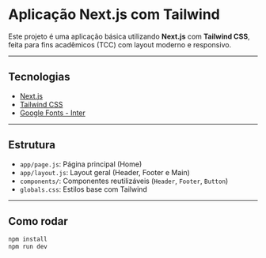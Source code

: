 # Aplicação Next.js com Tailwind

Este projeto é uma aplicação básica utilizando **Next.js** com **Tailwind CSS**, feita para fins acadêmicos (TCC) com layout moderno e responsivo.

---

## Tecnologias

- [Next.js](https://nextjs.org/)
- [Tailwind CSS](https://tailwindcss.com/)
- [Google Fonts - Inter](https://fonts.google.com/specimen/Inter)

---

## Estrutura

- `app/page.js`: Página principal (Home)
- `app/layout.js`: Layout geral (Header, Footer e Main)
- `components/`: Componentes reutilizáveis (`Header`, `Footer`, `Button`)
- `globals.css`: Estilos base com Tailwind

---

## Como rodar

```bash
npm install
npm run dev